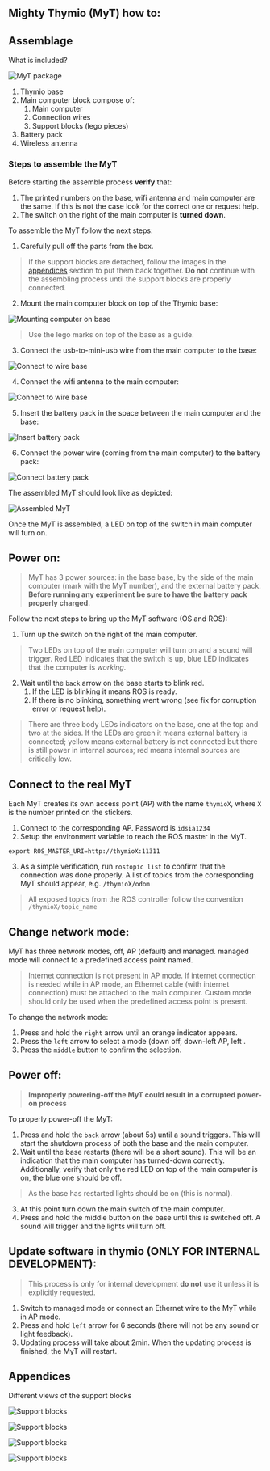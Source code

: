 ## Mighty Thymio (MyT) how to:

## Assemblage 

What is included?

![MyT package](whats_included.png)

1. Thymio base
2. Main computer block compose of:
   1. Main computer
   2. Connection wires 
   3. Support blocks (lego pieces)
3. Battery pack 
4. Wireless antenna 

### Steps to assemble the MyT

Before starting the assemble process **verify** that:

1. The printed numbers on the base, wifi antenna and main computer are the same. If this is not the case look for the correct one or request help.
2. The switch on the right of the main computer is **turned down**.

To assemble the MyT follow the next steps:

1. Carefully pull off the parts from the box.

> If the support blocks are detached, follow the images in the [appendices](#appendices) section to put them back together. **Do not** continue with the assembling process until the support blocks are properly connected.

2. Mount the main computer block on top of the Thymio base:

![Mounting computer on base](mount1.png)

> Use the lego marks on top of the base as a guide.

3. Connect the usb-to-mini-usb wire from the main computer to the base:

![Connect to wire base](mount2.png)

4. Connect the wifi antenna to the main computer:

![Connect to wire base](mount3.png)

5. Insert the battery pack in the space between the main computer and the base:

![Insert battery pack](mount4.png)

6. Connect the power wire (coming from the main computer) to the battery pack:

![Connect battery pack](mount5.png)

The assembled MyT should look like as depicted:

![Assembled MyT](assembled_myt.png)

Once the MyT is assembled, a LED on top of the switch in main computer will turn on. 


## Power on:

> MyT has 3 power sources: in the base base, by the side of the main computer (mark with the MyT number), and the external battery pack. **Before running any experiment be sure to have the battery pack properly charged.**

Follow the next steps to bring up the MyT software (OS and ROS):

1. Turn up the switch on the right of the main computer. 

 > Two LEDs on top of the main computer will turn on and a sound will trigger. Red LED indicates that the switch is up, blue LED indicates that the computer is *working*.
 
2. Wait until the `back` arrow on the base starts to blink red.
   1. If the LED is blinking it means ROS is ready.
   2. If there is no blinking, something went wrong (see fix for corruption error or request help).

> There are three body LEDs indicators on the base, one at the top and two at the sides. If the LEDs are green it means external battery is connected; yellow means external battery is not connected but there is still power in internal sources; red means internal sources are critically low.

## Connect to the real MyT

Each MyT creates its own access point (AP) with the name `thymioX`, where `X` is the number printed on the stickers.

1. Connect to the corresponding AP. Password is `idsia1234`
2. Setup the environment variable to reach the ROS master in the MyT. 

`export ROS_MASTER_URI=http://thymioX:11311`

3. As a simple verification, run `rostopic list` to confirm that the connection was done properly. A list of topics from the corresponding MyT should appear, e.g. `/thymioX/odom`

> All exposed topics from the ROS controller follow the convention `/thymioX/topic_name` 



## Change network mode:

MyT has three network modes, off, AP (default) and managed. managed mode will connect to a predefined access point named.
> Internet connection is not present in AP mode. If internet connection is needed while in AP mode, an Ethernet cable (with internet connection) must be attached to the main computer.
> Custom mode should only be used when the predefined access point is present.

To change the network mode:

1. Press and hold the `right` arrow until an orange indicator appears. 
2. Press the `left` arrow to select a mode (down off, down-left AP, left . 
3. Press the `middle` button to confirm the selection.

## Power off:

> **Improperly powering-off the MyT could result in a corrupted power-on process**

To properly power-off the MyT:

1. Press and hold the `back` arrow (about 5s) until a sound triggers. This will start the shutdown process of both the base and the main computer.
2. Wait until the base restarts (there will be a short sound). This will be an indication that the main computer has turned-down correctly. Additionally, verify that only the red LED on top of the main computer is on, the blue one should be off.
> As the base has restarted lights should be on (this is normal).
3. At this point turn down the main switch of the main computer.
4. Press and hold the middle button on the base until this is switched off. A sound will trigger and the lights will turn off.


## Update software in thymio (ONLY FOR INTERNAL DEVELOPMENT):

> This process is only for internal development **do not** use it unless it is explicitly requested.

1. Switch to managed mode or connect an Ethernet wire to the MyT while in AP mode.
2. Press and hold `left` arrow for 6 seconds (there will not be any sound or light feedback). 
3. Updating process will take about 2min. When the updating process is finished, the MyT will restart.

## <a name="appendices"></a>Appendices

Different views of the support blocks 

![Support blocks](lego_front.png)

![Support blocks](lego_back.png)

![Support blocks](lego_side1.png)

![Support blocks](lego_side2.png)


